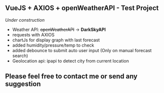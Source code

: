 ## VueJS + AXIOS + openWeatherAPI - Test Project

*Under construction*

* Weather API: ~~openWeatherAPI~~ -> **DarkSkyAPI**
* requests with AXIOS
* chartJs for display graph with last forecast
* added humidity/pressure/temp to check
* added debounce to submit auto user input (Only on manual forecast search)
* Geolocation api: ipapi to detect city from current location

## Please feel free to contact me or send any suggestion
